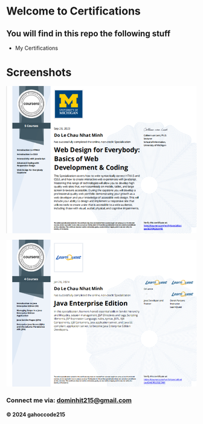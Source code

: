 # Welcome to Certifications

## You will find in this repo the following stuff

* My Certifications

# Screenshots
![Source code and test script](https://github.com/gahoccode215/certificates/blob/main/screenshots/Screenshot%202024-07-21%20193114.png)

![Source code and test script](https://github.com/gahoccode215/certificates/blob/main/screenshots/Screenshot%202024-07-21%20193150.png)


### Connect me via: dominhit215@gmail.com

#### &#169; 2024 gahoccode215